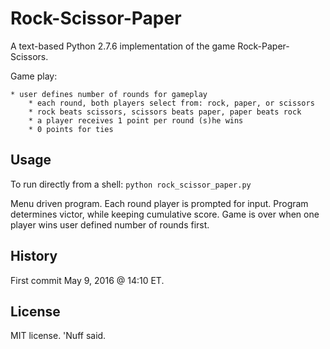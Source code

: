 # Rock-Scissor-Paper 

A text-based Python 2.7.6 implementation of the game Rock-Paper-Scissors.

Game play:
  
	* user defines number of rounds for gameplay 
        * each round, both players select from: rock, paper, or scissors 
        * rock beats scissors, scissors beats paper, paper beats rock 
        * a player receives 1 point per round (s)he wins
        * 0 points for ties 
        

## Usage 

To run directly from a shell: 
`python rock_scissor_paper.py`

Menu driven program. Each round player is prompted for input. Program determines victor, while keeping cumulative score. Game is over when one player wins user defined number of rounds first.    

## History 

First commit May 9, 2016 @ 14:10 ET. 

## License 

MIT license. 'Nuff said. 
